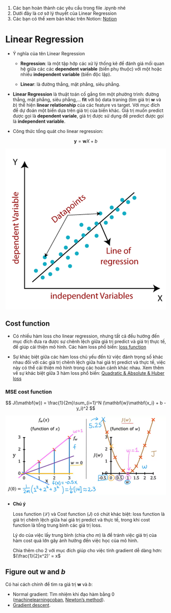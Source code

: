 1. Các bạn hoàn thành các yêu cầu trong file .ipynb nhé
2. Dưới đây là cơ sở lý thuyết của Linear Regression
3. Các bạn có thể xem bản khác trên Notion: [Notion](https://tremendous-chili-4f0.notion.site/230be7626d5546d98f4233101167f311?v=895892aa08d94361b5c95f312eb42db1)
# Linear Regression

- Ý nghĩa của tên Linear Regression
    
    - **Regression**: là một tập hớp các xử lý thống kê để đánh giá mối quan hệ giữa các các **dependent variable** (biến phụ thuộc) với một hoặc nhiều **independent variable** (biến độc lập).
    
    - **Linear**: là đường thẳng, mặt phẳng, siêu phẳng.
    

- **Linear Regression** là thuật toán cố gắng tìm một phường trình: đường thẳng, mặt phẳng, siêu phẳng,… **fit** với bộ data traning (tìm giá trị $\mathbf{w}$ và $b$) thể hiện **linear relationship** của các feature vs target. Với mục đích để dự đoán một biến dựa trên giá trị của biến khác. Giá trị muốn predict được gọi là **dependent variale**, giá trị được sử dụng để predict được gọi là **independent variable**.

- Công thức tổng quát cho linear regression:

$$
\mathbf{y} = \mathbf{w}X + b
$$

![](/Linear_Regression/linearregression.png)

## Cost function

- Có nhiều hàm loss cho linear regression, nhưng tất cả đều hướng đến mục đích đưa ra được sự chênh lệch giữa giá trị predict và giá trị thực tế, để giúp cải thiện mô hình. Các hàm loss phổ biến: [loss function](https://www.statlect.com/glossary/loss-function)

- Sự khác biệt giữa các hàm loss chủ yếu đến từ việc đánh trọng số khác nhau đối với các giá trị chênh lệch giữa hai giá trị predict và thực tế, việc này có thể cải thiện mô hình trong các hoàn cảnh khác nhau. Xem thêm về sự khác biệt giữa 3 hàm loss phổ biến: [Quadratic & Absolute & Huber loss](https://towardsdatascience.com/understanding-the-3-most-common-loss-functions-for-machine-learning-regression-23e0ef3e14d3)

### **MSE cost function**

$$
J(\mathbf{w}) = \frac{1}{2m}\sum_{i=1}^N (\mathbf{w}\mathbf{x_i} + b - y_i)^2
$$


![](/Linear_Regression/lossandcost.png)

- **Chú ý**
    
    Loss function $(\mathcal{L})$ và Cost function $(J)$ có chút khác biệt: loss function là giá trị chênh lệch giữa hai giá trị predict và thực tế, trong khi cost function là tổng trung bình các giá trị loss.
    
    Lý do của việc lấy trung bình (chia cho $m$) là để tránh việc giá trị của hàm cost quá lớn gây ảnh hưởng đến việc học của mô hình.
    
    Chia thêm cho 2 với mục đích giúp cho việc tính gradient dễ dàng hơn: $(\frac{1}{2}x^2)' = x$ 
    

## Figure out $\mathbf{w}$ and $b$

Có hai cách chính để tìm ra giá trị $\mathbf{w}$ và $b$:

- Normal gradient: Tìm nhiệm khi đạo hàm bằng 0 ([machinelearningcoban](https://machinelearningcoban.com/2016/12/28/linearregression/), [Newton’s method](https://machinelearningcoban.com/2017/01/16/gradientdescent2/#-mot-phuong-phap-toi-uu-don-gian-khac-newtons-method)).
- [Gradient descent](https://www.notion.so/Gradient-descent-15d2f81a4b6f43ae8faf5e18bd371576?pvs=21).